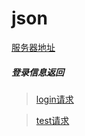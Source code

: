 # json
[服务器地址](https://my-json-server.typicode.com/Sean-Zheng/json)

##### 登录信息返回
> [login请求](https://my-json-server.typicode.com/Sean-Zheng/json/login)

> [test请求](https://my-json-server.typicode.com/Sean-Zheng/json/test)
